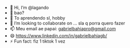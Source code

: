 - 👋 Hi, I’m @lagando
- 👀 bao?
- 🌱 To aprendendo sl, hobby
- 💞️ I’m looking to collaborate on ... sla q porra quero fazer
- 📫 Meu email ae papai: gabrielbahiapro@gmail.com
- 😄 https://www.linkedin.com/in/gabrielbahiagb/
- ⚡ Fun fact: fiz 1 tiktok 1 vez

<!---
lagando/lagando is a ✨ special ✨ repository because its `README.md` (this file) appears on your GitHub profile.
You can click the Preview link to take a look at your changes.
--->
